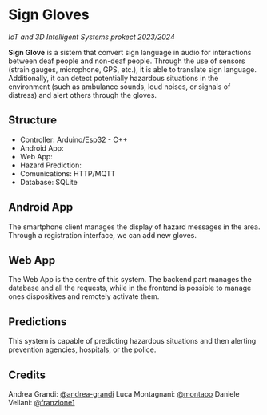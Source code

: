 

# Sign Gloves

*IoT and 3D Intelligent Systems prokect 2023/2024*

**Sign Glove** is a sistem that convert sign language in audio for interactions between deaf people and non-deaf people. Through the use of sensors (strain gauges, microphone, GPS, etc.), it is able to translate sign language. Additionally, it can detect potentially hazardous situations in the environment (such as ambulance sounds, loud noises, or signals of distress) and alert others through the gloves.

## Structure

- Controller: Arduino/Esp32 - C++
- Android App: 
- Web App: 
- Hazard Prediction: 
- Comunications: HTTP/MQTT
- Database: SQLite

## Android App

The smartphone client manages the display of hazard messages in the area. Through a registration interface, we can add new gloves.

## Web App

The Web App is the centre of this system. The backend part manages the database and all the requests, while in the frontend is possible to manage ones dispositives and remotely activate them.

## Predictions

This system is capable of predicting hazardous situations and then alerting prevention agencies, hospitals, or the police.

## Credits

Andrea Grandi: [@andrea-grandi](https://github.com/andrea-grandi)
Luca Montagnani: [@montaoo](https://github.com/montaooo)
Daniele Vellani: [@franzione1](https://github.com/franzione1)
